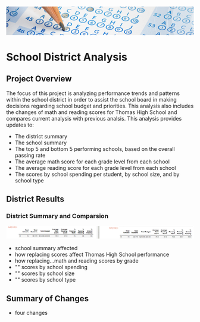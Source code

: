 ![Pyschool_banner](resources/Pyschool_banner.png)
# School District Analysis

## Project Overview
The focus of this project is analyzing performance trends and patterns within the school district in order to assist the school board in making decisions regarding school budget and priorities. This analysis also includes the changes of math and reading scores for Thomas High School and compares current analysis with previous analsis. This analysis provides updates to:

- The district summary
- The school summary
- The top 5 and bottom 5 performing schools, based on the overall passing rate
- The average math score for each grade level from each school
- The average reading score for each grade level from each school
- The scores by school spending per student, by school size, and by school type

## District Results
### District Summary and Comparsion

![district_summary_compare](resources/district_summary_compare.png)
- school summary affected
- how replacing scores affect Thomas High School performance
- how replacing...math and reading scores by grade
- "" scores by school spending
- "" scores by school size
- "" scores by school type
## Summary of Changes
  - four changes
